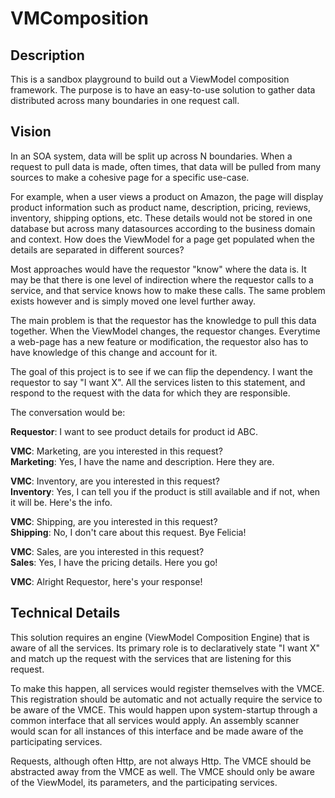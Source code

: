 ﻿# VMComposition

## Description
This is a sandbox playground to build out a ViewModel composition framework.  The purpose is to have an easy-to-use solution to gather data distributed across many boundaries in one request call.

## Vision
In an SOA system, data will be split up across N boundaries.  When a request to pull data is made, often times, that data will be pulled from many sources to make a cohesive page for a specific use-case.

For example, when a user views a product on Amazon, the page will display product information such as product name, description, pricing, reviews, inventory, shipping options, etc.  These details would not be stored in one database but across many datasources according to the business domain and context.  How does the ViewModel for a page get populated when the details are separated in different sources?  

Most approaches would have the requestor "know" where the data is.  It may be that there is one level of indirection where the requestor calls to a service, and that service knows how to make these calls.  The same problem exists however and is simply moved one level further away.

The main problem is that the requestor has the knowledge to pull this data together.  When the ViewModel changes, the requestor changes.  Everytime a web-page has a new feature or modification, the requestor also has to have knowledge of this change and account for it.  

The goal of this project is to see if we can flip the dependency.  I want the requestor to say "I want X".  All the services listen to this statement, and respond to the request with the data for which they are responsible.

The conversation would be: 

**Requestor**: I want to see product details for product id ABC.

**VMC**: Marketing, are you interested in this request?  
**Marketing**: Yes, I have the name and description.  Here they are.

**VMC**: Inventory, are you interested in this request?  
**Inventory**: Yes, I can tell you if the product is still available and if not, when it will be.  Here's the info.

**VMC**: Shipping, are you interested in this request?  
**Shipping**: No, I don't care about this request.  Bye Felicia!

**VMC**: Sales, are you interested in this request?  
**Sales**: Yes, I have the pricing details.  Here you go!

**VMC**: Alright Requestor, here's your response!


## Technical Details

This solution requires an engine (ViewModel Composition Engine) that is aware of all the services.  Its primary role is to declaratively state "I want X" and match up the request with the services that are listening for this request.  

To make this happen, all services would register themselves with the VMCE.  This registration should be automatic and not actually require the service to be aware of the VMCE.  This would happen upon system-startup through a common interface that all services would apply.  An assembly scanner would scan for all instances of this interface and be made aware of the participating services.

Requests, although often Http, are not always Http.  The VMCE should be abstracted away from the VMCE as well.  The VMCE should only be aware of the ViewModel, its parameters, and the participating services.  
